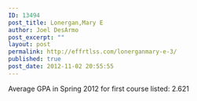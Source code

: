 ```yaml
---
ID: 13494
post_title: Lonergan,Mary E
author: Joel DesArmo
post_excerpt: ""
layout: post
permalink: http://effrtlss.com/lonerganmary-e-3/
published: true
post_date: 2012-11-02 20:55:55
---
```

<p>Average GPA in Spring 2012 for first course listed: 2.621</p>